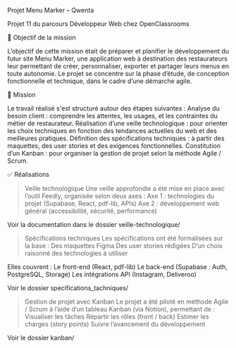  Projet Menu Marker – Qwenta

Projet 11 du parcours Développeur Web chez OpenClassrooms

📝 Objectif de la mission

L’objectif de cette mission était de préparer et planifier le développement du futur site Menu Marker, une application web à destination des restaurateurs leur permettant de créer, personnaliser, exporter et partager leurs menus en toute autonomie.
Le projet se concentre sur la phase d’étude, de conception fonctionnelle et technique, dans le cadre d’une démarche agile.

🚀 Mission

Le travail réalisé s'est structuré autour des étapes suivantes :
Analyse du besoin client : comprendre les attentes, les usages, et les contraintes du métier de restaurateur.
Réalisation d’une veille technologique : pour orienter les choix techniques en fonction des tendances actuelles du web et des meilleures pratiques.
Définition des spécifications techniques : à partir des maquettes, des user stories et des exigences fonctionnelles.
Constitution d’un Kanban : pour organiser la gestion de projet selon la méthode Agile / Scrum.

✅ Réalisations

> Veille technologique
Une veille approfondie a été mise en place avec l’outil Feedly, organisée selon deux axes :
Axe 1 : technologies du projet (Supabase, React, pdf-lib, APIs)
Axe 2 : développement web général (accessibilité, sécurité, performance)

Voir la documentation dans le dossier veille-technologique/

> Spécifications techniques
Les spécifications ont été formalisées sur la base :
Des maquettes Figma
Des user stories rédigées
D’un choix raisonné des technologies à utiliser

Elles couvrent :
Le front-end (React, pdf-lib)
Le back-end (Supabase : Auth, PostgreSQL, Storage)
Les intégrations API (Instagram, Deliveroo)

Voir le dossier specifications_tachniques/

> Gestion de projet avec Kanban
Le projet a été piloté en méthode Agile / Scrum à l’aide d’un tableau Kanban (via Notion), permettant de :
Visualiser les tâches
Répartir les rôles (front / back)
Estimer les charges (story points)
Suivre l’avancement du développement

Voir le dossier kanban/
